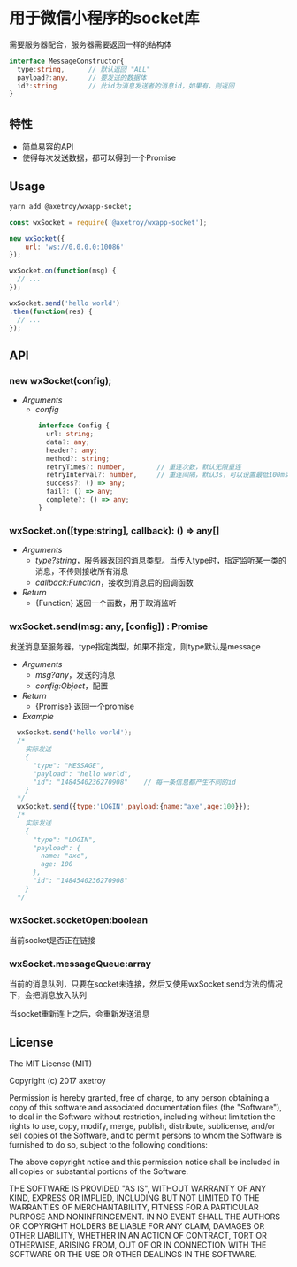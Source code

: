 # 用于微信小程序的socket库

需要服务器配合，服务器需要返回一样的结构体

```typescript
interface MessageConstructor{
  type:string,      // 默认返回 "ALL"
  payload?:any,     // 要发送的数据体
  id?:string        // 此id为消息发送者的消息id，如果有，则返回
}
```

## 特性

- 简单易容的API
- 使得每次发送数据，都可以得到一个Promise


## Usage

```bash
yarn add @axetroy/wxapp-socket;
```

```javascript
const wxSocket = require('@axetroy/wxapp-socket');

new wxSocket({
    url: 'ws://0.0.0.0:10086'
});

wxSocket.on(function(msg) {
  // ...
});

wxSocket.send('hello world')
.then(function(res) {
  // ...
});

```

## API

### new wxSocket(config);

- *Arguments*
    - *config*
    ```typescript
        interface Config {
          url: string;
          data?: any;
          header?: any;
          method?: string;
          retryTimes?: number,        // 重连次数，默认无限重连
          retryInterval?: number,     // 重连间隔，默认3s，可以设置最低100ms
          success?: () => any;
          fail?: () => any;
          complete?: () => any;
        }
    ```

### wxSocket.on([type:string], callback): () => any[]

- *Arguments*
    - *type?string*，服务器返回的消息类型。当传入type时，指定监听某一类的消息，不传则接收所有消息
    - *callback:Function*，接收到消息后的回调函数
- *Return*
    - {Function} 返回一个函数，用于取消监听

### wxSocket.send(msg: any, [config]) : Promise<any>

发送消息至服务器，type指定类型，如果不指定，则type默认是message

- *Arguments*
    - *msg?any*，发送的消息
    - *config:Object*，配置
- *Return*
    - {Promise} 返回一个promise
- *Example*

```javascript
  wxSocket.send('hello world');
  /*
    实际发送
    {
      "type": "MESSAGE",
      "payload": "hello world",
      "id": "1484540236270908"    // 每一条信息都产生不同的id
    }
  */
  wxSocket.send({type:'LOGIN',payload:{name:"axe",age:100}});
  /*
    实际发送
    {
      "type": "LOGIN",
      "payload": {
        name: "axe",
        age: 100
      },
      "id": "1484540236270908"
    }
  */
```

### wxSocket.socketOpen:boolean

当前socket是否正在链接

### wxSocket.messageQueue:array

当前的消息队列，只要在socket未连接，然后又使用wxSocket.send方法的情况下，会把消息放入队列

当socket重新连上之后，会重新发送消息

## License

The MIT License (MIT)

Copyright (c) 2017 axetroy

Permission is hereby granted, free of charge, to any person obtaining a copy
of this software and associated documentation files (the "Software"), to deal
in the Software without restriction, including without limitation the rights
to use, copy, modify, merge, publish, distribute, sublicense, and/or sell
copies of the Software, and to permit persons to whom the Software is
furnished to do so, subject to the following conditions:

The above copyright notice and this permission notice shall be included in all
copies or substantial portions of the Software.

THE SOFTWARE IS PROVIDED "AS IS", WITHOUT WARRANTY OF ANY KIND, EXPRESS OR
IMPLIED, INCLUDING BUT NOT LIMITED TO THE WARRANTIES OF MERCHANTABILITY,
FITNESS FOR A PARTICULAR PURPOSE AND NONINFRINGEMENT. IN NO EVENT SHALL THE
AUTHORS OR COPYRIGHT HOLDERS BE LIABLE FOR ANY CLAIM, DAMAGES OR OTHER
LIABILITY, WHETHER IN AN ACTION OF CONTRACT, TORT OR OTHERWISE, ARISING FROM,
OUT OF OR IN CONNECTION WITH THE SOFTWARE OR THE USE OR OTHER DEALINGS IN THE
SOFTWARE.
